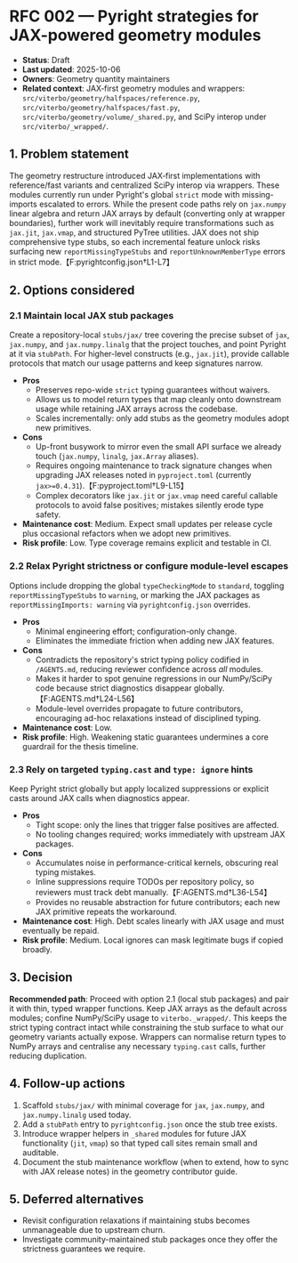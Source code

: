 # RFC 002 — Pyright strategies for JAX-powered geometry modules

- **Status**: Draft
- **Last updated**: 2025-10-06
- **Owners**: Geometry quantity maintainers
- **Related context**: JAX‑first geometry modules and wrappers:
  `src/viterbo/geometry/halfspaces/reference.py`, `src/viterbo/geometry/halfspaces/fast.py`,
  `src/viterbo/geometry/volume/_shared.py`, and SciPy interop under `src/viterbo/_wrapped/`.

## 1. Problem statement

The geometry restructure introduced JAX‑first implementations with reference/fast variants and
centralized SciPy interop via wrappers. These modules currently run under Pyright's global `strict`
mode with missing-imports escalated to errors. While the present code paths rely on `jax.numpy`
linear algebra and return JAX arrays by default (converting only at wrapper boundaries), further
work will inevitably require transformations such as `jax.jit`, `jax.vmap`, and structured PyTree
utilities. JAX does not ship comprehensive type stubs, so each incremental feature unlock risks
surfacing new `reportMissingTypeStubs` and `reportUnknownMemberType` errors in strict
mode.【F:pyrightconfig.json†L1-L7】

## 2. Options considered

### 2.1 Maintain local JAX stub packages

Create a repository-local `stubs/jax/` tree covering the precise subset of `jax`, `jax.numpy`, and
`jax.numpy.linalg` that the project touches, and point Pyright at it via `stubPath`. For
higher-level constructs (e.g., `jax.jit`), provide callable protocols that match our usage patterns
and keep signatures narrow.

- **Pros**
  - Preserves repo-wide `strict` typing guarantees without waivers.
  - Allows us to model return types that map cleanly onto downstream usage while retaining JAX
    arrays across the codebase.
  - Scales incrementally: only add stubs as the geometry modules adopt new primitives.
- **Cons**
  - Up-front busywork to mirror even the small API surface we already touch (`jax.numpy`, `linalg`,
    `jax.Array` aliases).
  - Requires ongoing maintenance to track signature changes when upgrading JAX releases noted in
    `pyproject.toml` (currently `jax>=0.4.31`).【F:pyproject.toml†L9-L15】
  - Complex decorators like `jax.jit` or `jax.vmap` need careful callable protocols to avoid false
    positives; mistakes silently erode type safety.
- **Maintenance cost**: Medium. Expect small updates per release cycle plus occasional refactors
  when we adopt new primitives.
- **Risk profile**: Low. Type coverage remains explicit and testable in CI.

### 2.2 Relax Pyright strictness or configure module-level escapes

Options include dropping the global `typeCheckingMode` to `standard`, toggling
`reportMissingTypeStubs` to `warning`, or marking the JAX packages as
`reportMissingImports: warning` via `pyrightconfig.json` overrides.

- **Pros**
  - Minimal engineering effort; configuration-only change.
  - Eliminates the immediate friction when adding new JAX features.
- **Cons**
  - Contradicts the repository's strict typing policy codified in `/AGENTS.md`, reducing reviewer
    confidence across _all_ modules.
  - Makes it harder to spot genuine regressions in our NumPy/SciPy code because strict diagnostics
    disappear globally.【F:AGENTS.md†L24-L56】
  - Module-level overrides propagate to future contributors, encouraging ad-hoc relaxations instead
    of disciplined typing.
- **Maintenance cost**: Low.
- **Risk profile**: High. Weakening static guarantees undermines a core guardrail for the thesis
  timeline.

### 2.3 Rely on targeted `typing.cast` and `type: ignore` hints

Keep Pyright strict globally but apply localized suppressions or explicit casts around JAX calls
when diagnostics appear.

- **Pros**
  - Tight scope: only the lines that trigger false positives are affected.
  - No tooling changes required; works immediately with upstream JAX packages.
- **Cons**
  - Accumulates noise in performance-critical kernels, obscuring real typing mistakes.
  - Inline suppressions require TODOs per repository policy, so reviewers must track debt
    manually.【F:AGENTS.md†L36-L54】
  - Provides no reusable abstraction for future contributors; each new JAX primitive repeats the
    workaround.
- **Maintenance cost**: High. Debt scales linearly with JAX usage and must eventually be repaid.
- **Risk profile**: Medium. Local ignores can mask legitimate bugs if copied broadly.

## 3. Decision

**Recommended path**: Proceed with option 2.1 (local stub packages) and pair it with thin, typed
wrapper functions. Keep JAX arrays as the default across modules; confine NumPy/SciPy usage to
`viterbo._wrapped/`. This keeps the strict typing contract intact while constraining the stub
surface to what our geometry variants actually expose. Wrappers can normalise return types to NumPy
arrays and centralise any necessary `typing.cast` calls, further reducing duplication.

## 4. Follow-up actions

1. Scaffold `stubs/jax/` with minimal coverage for `jax`, `jax.numpy`, and `jax.numpy.linalg` used
   today.
1. Add a `stubPath` entry to `pyrightconfig.json` once the stub tree exists.
1. Introduce wrapper helpers in `_shared` modules for future JAX functionality (`jit`, `vmap`) so
   that typed call sites remain small and auditable.
1. Document the stub maintenance workflow (when to extend, how to sync with JAX release notes) in
   the geometry contributor guide.

## 5. Deferred alternatives

- Revisit configuration relaxations if maintaining stubs becomes unmanageable due to upstream churn.
- Investigate community-maintained stub packages once they offer the strictness guarantees we
  require.
